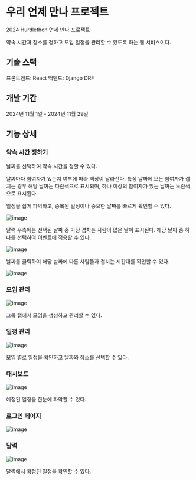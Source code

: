 # 우리 언제 만나 프로젝트 
2024 Hurdlethon 언제 만나 프로젝트

약속 시간과 장소를 정하고 모임 일정을 관리할 수 있도록 하는 웹 서비스이다.

## 기술 스택

프론트엔드: React 
백엔드: Django DRF

## 개발 기간

2024년 11월 1일 - 2024년 11월 29일

## 기능 상세

### **약속 시간 정하기**

날짜를 선택하여 약속 시간을 정할 수 있다. 

날짜마다 참여자가 있는지 여부에 따라 색상이 달라진다. 특정 날짜에 모든 참여자가 겹치는 경우 해당 날짜는 파란색으로 표시되며, 하나 이상의 참여자가 있는 날짜는 노란색으로 표시된다.

일정을 쉽게 파악하고, 중복된 일정이나 중요한 날짜를 빠르게 확인할 수 있다.

![image](https://github.com/user-attachments/assets/b64da1ed-a098-453a-8882-0fc14b2bde6e)


달력 우측에는 선택된 날짜 중 가장 겹치는 사람이 많은 날이 표시된다. 해당 날짜 중 하나를 선택하여 이벤트에 적용할 수 있다.

![image](https://github.com/user-attachments/assets/19c85f71-7ef2-4c84-a38b-6c16880cf35f)


날짜를 클릭하여 해당 날짜에 다른 사람들과 겹치는 시간대를 확인할 수 있다. 

![image](https://github.com/user-attachments/assets/b662e1be-ce9c-439d-bd8e-cd2adad3659b)

### 모임 관리

![image](https://github.com/user-attachments/assets/4c4caa61-d068-449d-b2a6-3f5c8d680759)


그룹 탭에서 모임을 생성하고 관리할 수 있다.

### 일정 관리

![image](https://github.com/user-attachments/assets/e667bd56-9313-4e9d-b924-4eef8890c8a9)


모임 별로 일정을 확인하고 날짜와 장소를 선택할 수 있다.

### 대시보드

![image](https://github.com/user-attachments/assets/a43e7a68-5a18-4a81-bdfd-f0dd4a4df770)

예정된 일정을 한눈에 파악할 수 있다.

### 로그인 페이지

![image](https://github.com/user-attachments/assets/58b36b04-eea7-44e8-876f-e4e64a241dbf)

### 달력

![image](https://github.com/user-attachments/assets/0bd1fcf7-0adf-48aa-b571-cb8aa3c118ce)

달력에서 확정된 일정을 확인할 수 있다.
